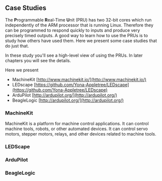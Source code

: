 ## Case Studies

The **P**rogrammable **R**eal-Time **U**nit (PRU) has two 32-bit cores which run
independently of the ARM processor that is running Linux.  Therefore they can
be programmed to respond quickly to inputs and produce very precisely timed 
outputs. A good way to learn how to use the PRUs is to study how others have 
used them.  Here we present some case studies that do just that.  

In these study you'll see a high-level view of using the PRUs.  In later
chapters you will see the details.

Here we present

  * MachineKit [http://www.machinekit.io/](http://www.machinekit.io/)
  * LEDscape [https://github.com/Yona-Appletree/LEDscape](https://github.com/Yona-Appletree/LEDscape)
  * ArduPilot [http://ardupilot.org/](http://ardupilot.org/)
  * BeagleLogic [http://ardupilot.org/](http://ardupilot.org/)
  

### MachineKit
MachineKit is a platform for machine control applications.  It can control 
machine tools, robots, or other automated devices. It can control servo 
motors, stepper motors, relays, and other devices related to machine tools.

### LEDScape

### ArduPilot

### BeagleLogic
